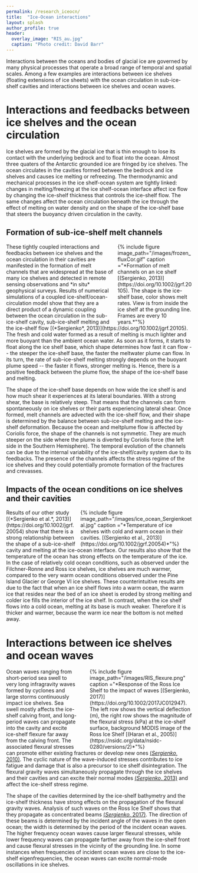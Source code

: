 ```yaml
---
permalink: /research_iceocn/
title:  "Ice-Ocean interactions"
layout: splash
author_profile: true
header:
  overlay_image: "RIS_au.jpg"
  caption: "Photo credit: David Barr"
---
```


Interactions between the oceans and bodies of glacial ice are governed by many physical processes that operate a broad range of temporal and spatial scales. Among a few examples are interactions between ice shelves (floating extensions of ice sheets) with the ocean circulation in sub-ice-shelf cavities and interactions between ice shelves and ocean waves.

# Interactions and feedbacks between ice shelves and the ocean circulation #
Ice shelves are formed by the glacial ice that is thin enough to lose its contact with the underlying bedrock and to float into the ocean. Almost three quaters of the Antarctic grounded ice are fringed by ice shelves. The ocean circulates in the cavities formed between the bedrock and ice shelves and causes ice melting or refreezing. The thermodynamic and mechanical processes in the ice shelf-ocean system are tightly linked: changes in melting/freezing at the ice shelf-ocean interface affect ice flow by changing the ice-shelf thickness that controls the ice-shelf flow. The same changes affect the ocean circulation beneath the ice through the effect of melting on water density and on the shape of the ice-shelf base that steers the buoyancy driven circulation in the cavity. 
## Formation of sub-ice-shelf melt channels ##
<div style="width:40%;  padding-left: 10px; float:right">
    {% include figure image_path="/images/frozen_fluxCor.gif" caption ="*Formation of melt channels on an ice shelf [(Sergienko, 2013)](https://doi.org/10.1002/jgrf.20105). The shape is the ice-shelf base, color shows melt rates. View is from inside the ice shelf at the grounding line. Frames are every 10 years.*"%}
</div>
These tightly coupled interactions and feedbacks between ice shelves and the ocean circulation in their cavities are manifested in the formation of  melt channels that are widespread at the base of many ice shelves and detected in remote sensing observations and *in situ* geophysical surveys. Results of numerical simulations of a coupled ice-shelf/ocean-circulation model show that they are a direct product of a dynamic coupling between the ocean circulation in the sub-ice-shelf cavity, sub-ice-shelf melting and the ice-shelf flow [(*Sergienko*, 2013)](https://doi.org/10.1002/jgrf.20105). The fresh and cold water formed as a result of melting is much lighter and more buoyant than the ambient ocean water. As soon as it forms, it starts to float along the ice shelf base, which shape determines how fast it can flow -- the steeper the ice-shelf base, the faster the meltwater plume can flow. In its turn, the rate of sub-ice-shelf melting strongly depends on the buoyant plume speed -- the faster it flows, stronger melting is. Hence, there is a positive feedback between the plume flow, the shape of the ice-shelf base and melting.

The shape of the ice-shelf base depends on how wide the ice shelf is and how much shear it experiences at its lateral boundaries. With a strong shear, the base is relatively steep. That means that the channels can form spontaneously on ice shelves or their parts experiencing lateral shear.  Once formed, melt channels are advected with the ice-shelf flow, and their shape is determined by the balance between sub-ice-shelf melting and the ice-shelf deformation. Because the ocean and meltplume flow is affected by Coriolis force, the shape of the channels is not symmetric. They are much steeper on the side where the plume is diverted by Coriolis force (the left side in the Southern Hemisphere). The temporal evolution of the channels can be due to the internal variability of the ice-shelf/cavity system due to its feedbacks. The presence of the channels affects the stress regime of the ice shelves and they could potentially promote formation of the fractures and crevasses. 
## Impacts of the ocean conditions  on ice shelves and their cavities ## 
<div style="width:60%;  padding-left: 10px; float:right">
    {% include figure image_path="/images/ice_ocean_Sergienkoetal.jpg" caption ="*Temperature of ice shelves with cold and warm ocean in their cavities. [(Sergienko et al., 2013)](https://doi.org/10.1002/jgrf.20054)*"%}
</div>
Results of our other study [(*Sergienko et al.*, 2013)](https://doi.org/10.1002/jgrf.20054) show that there is a strong relationship between the shape of a sub-ice-shelf cavity and melting at the ice-ocean interface. Our results also show that the temperature of the ocean has strong effects on the temperature of the ice. In the case of relatively cold ocean conditions, such as observed under the Filchner-Ronne and Ross ice shelves, ice shelves are much warmer, compared to the very warm ocean conditions observed under the Pine Island Glacier or George VI ice shelves. These counterintuitive results are due to the fact that when an ice shelf flows into a warm ocean, the warm ice that resides near the bed of an ice sheet is eroded by strong melting and colder ice fills the interior of the ice shelf. In contrast, when the ice shelf flows into a cold ocean, melting at its base is much weaker. Therefore it is thicker and warmer, because the warm ice near the bottom is not melted away.


# Interactions between ice shelves and ocean waves #
<div style="width:55%;  padding-left: 35px; float:right">
    {% include figure image_path="/images/RIS_flexure.png" caption ="*Response of the Ross Ice Shelf to the impact of waves [(Sergienko, 2017)](https://doi.org/10.1002/2017JC012947). The left row shows the vertical deflection (m), the right row shows the magnitude of the flexural stress (kPa) at the ice-shelf surface, background MODIS image of the Ross Ice Shelf [(Haran et al., 2005)](https://nsidc.org/data/nsidc-0280/versions/2)*"%}
</div>

Ocean waves ranging from short-period sea swell to very long infragravity waves formed by cyclones and large storms continuously impact ice shelves. Sea swell mostly affects the ice-shelf calving front, and long-period waves can propagate into the cavity and excite ice-shelf flexure far away from the calving front. The associated flexural stresses can promote either existing fractures or develop new ones [(*Sergienko*, 2010)](https://doi.org/10.1029/2010JF001721). The cyclic nature of the wave-induced stresses contributes to ice fatigue and damage that is also a precursor to ice shelf disintegration. The flexural gravity waves simultaneously propagate through the ice shelves and their cavities and can excite their normal modes [(*Sergienko*, 2013)](https://doi.org/10.3189/2013JoG12J096) and affect the ice-shelf stress regime.

The shape of the cavities determined by the ice-shelf bathymetry and the ice-shelf thickness have strong effects on the propagation of the flexural gravity waves. Analysis of such waves on the Ross Ice Shelf shows that they propagate as concentrated beams [(*Sergienko*, 2017)](https://doi.org/10.1002/2017JC012947). The direction of these beams is determined by the incident angle of the waves in the open ocean; the width is determined by the period of the incident ocean waves. The higher frequency ocean waves cause larger flexural stresses, while lower frequency waves can propagate farther away from the ice-shelf front and cause flexural stresses in the vicinity of the grounding line. In some instances when frequencies of incident ocean waves are close to the ice-shelf eigenfrequencies, the ocean waves can excite normal-mode oscillations in ice shelves.
